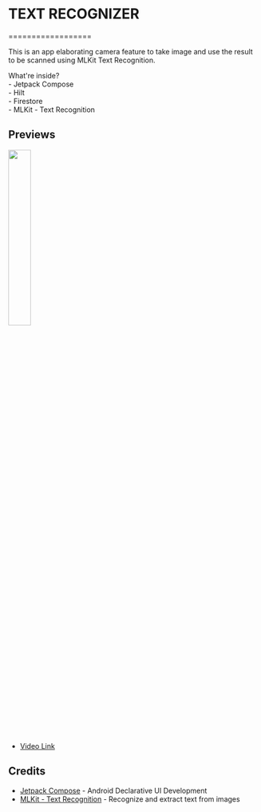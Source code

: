 # TEXT RECOGNIZER
==================

This is an app elaborating camera feature to take image and use the result to be scanned using MLKit Text Recognition.

<p>What're inside?
<br>- Jetpack Compose
<br>- Hilt
<br>- Firestore
<br>- MLKit - Text Recognition
</p>

## Previews
<p><img src="https://raw.githubusercontent.com/annasta13/text-recognition/main/apk/app_preview.gif" width=30% height=30%></p>

- [Video Link][3]

## Credits
- [Jetpack Compose][1] - Android Declarative UI Development
- [MLKit - Text Recognition][2] - Recognize and extract text from images

[1]: https://developer.android.com/jetpack/compose
[2]: https://developers.google.com/ml-kit/vision/text-recognition/android
[3]: https://drive.google.com/file/d/19BIQZVEy7Zn8umRBDia6LUaJzPFeXOrh/view?usp=share_link

